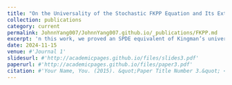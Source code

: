 ```yaml
---
title: "On the Universality of the Stochastic FKPP Equation and Its Extinction Probability"
collection: publications
category: current
permalink: JohnnYang007/JohnnYang007.github.io/_publications/FKPP.md
excerpt: 'n this work, we proved an SPDE equivalent of Kingman’s universality result. In addition, we found an explicit formula for the extinction probability of solutions to the stochastic FKPP equation and the invariant measure of branching-coalescing Brownian motion on metric graphs.'
date: 2024-11-15
venue: #'Journal 1'
slidesurl: #'http://academicpages.github.io/files/slides3.pdf'
paperurl: #'http://academicpages.github.io/files/paper3.pdf'
citation: #'Your Name, You. (2015). &quot;Paper Title Number 3.&quot; <i>Journal 1</i>. 1(3).'
---
```

